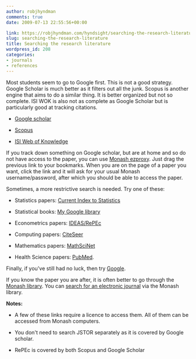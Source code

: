 ```yaml
---
author: robjhyndman
comments: true
date: 2009-07-13 22:55:56+00:00

link: https://robjhyndman.com/hyndsight/searching-the-research-literature/
slug: searching-the-research-literature
title: Searching the research literature
wordpress_id: 208
categories:
- journals
- references
---
```


Most students seem to go to Google first. This is not a good strategy. Google Scholar is much better as it filters out all the junk. Scopus is another engine that aims to do a similar thing. It is better organized but not so complete. ISI WOK is also not as complete as Google Scholar but is particularly good at tracking citations.




    
  * [Google scholar](http://scholar.google.com/)

    
  * [Scopus](http://www.scopus.com/home.url)

    
  * [ISI Web of Knowledge](http://isiwebofknowledge.com/)



If you track down something on Google scholar, but are at home and so do not have access to the paper, you can use [Monash ezproxy](javascript:void(location.href=%22http://ezproxy.lib.monash.edu.au/login?url=%22+location.href)). Just drag the previous link to your bookmarks. When you are on the page of a paper you want, click the link and it will ask for your usual Monash username/password, after which you should be able to access the paper.

Sometimes, a more restrictive search is needed. Try one of these:




    
  * Statistics papers: [Current Index to Statistics](http://www.statindex.org/CIS/psqlQuery)

    
  * Statistical books: [My Google library](https://robjhyndman.com/hyndsight/searching-the-statistical-literature/)

    
  * Econometrics papers: [IDEAS/RePEc](http://ideas.repec.org/)

    
  * Computing papers: [CiteSeer](http://citeseerx.ist.psu.edu/)

    
  * Mathematics papers: [MathSciNet](http://www.ams.org/mathscinet/search.html)

    
  * Health Science papers: [PubMed](http://www.hubmed.org).



Finally, if you've still had no luck, then try [Google](http://www.google.com/).

If you know the paper you are after, it is often better to go through the [Monash library](http://www.lib.monash.edu/). You can [search for an electronic journal](http://www.lib.monash.edu.au/ejournals/) via the Monash library.

**Notes:**




    
  * A few of these links require a licence to access them. All of them can be accessed from Monash computers.

    
  * You don't need to search JSTOR separately as it is covered by Google scholar.

    
  * RePEc is covered by both Scopus and Google Scholar


